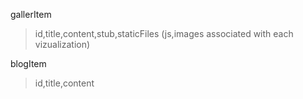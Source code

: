 gallerItem
>id,title,content,stub,staticFiles (js,images associated with each vizualization)

blogItem
>id,title,content
